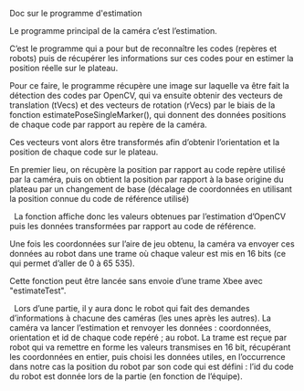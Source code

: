 [order]:       # (4)
[title]:       # (Estimation)
[description]: # (Documentation sur l'estimation)

Doc sur le programme d'estimation
  
  
Le programme principal de la caméra c’est l’estimation.

C’est le programme qui a pour but de reconnaître les codes (repères et robots) puis de récupérer les informations sur ces codes pour en estimer la position réelle sur le plateau.

Pour ce faire, le programme récupère une image sur laquelle va être fait la détection des codes par OpenCV, qui va ensuite obtenir des vecteurs de translation (tVecs) et des vecteurs de rotation (rVecs) par le biais de la fonction estimatePoseSingleMarker(), qui donnent des données positions de chaque code par rapport au repère de la caméra.

Ces vecteurs vont alors être transformés afin d’obtenir l’orientation et la position de chaque code sur le plateau.

En premier lieu, on récupère la position par rapport au code repère utilisé par la caméra, puis on obtient la position par rapport à la base origine du plateau par un changement de base (décalage de coordonnées en utilisant la position connue du code de référence utilisé)
  
&nbsp;
La fonction affiche donc les valeurs obtenues par l’estimation d’OpenCV puis les données transformées par rapport au code de référence.

Une fois les coordonnées sur l’aire de jeu obtenu, la caméra va envoyer ces données au robot dans une trame où chaque valeur est mis en 16 bits (ce qui permet d’aller de 0 à 65 535).

Cette fonction peut être lancée sans envoie d’une trame Xbee avec "estimateTest".
  
&nbsp;
Lors d’une partie, il y aura donc le robot qui fait des demandes d’informations à chacune des caméras (les unes après les autres). La caméra va lancer l’estimation et renvoyer les données : coordonnées, orientation et id de chaque code repéré ; au robot. La trame est reçue par robot qui va remettre en forme les valeurs transmises en 16 bit, récupérant les coordonnées en entier, puis choisi les données utiles, en l’occurrence dans notre cas la position du robot par son code qui est défini : l’id du code du robot est donnée lors de la partie (en fonction de l’équipe).
  

